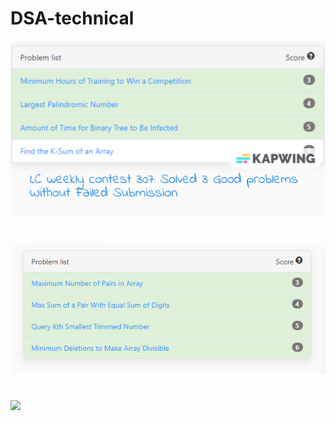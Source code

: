 # DSA-technical

![](Atcoder%20Library%20practice%20contest/Screenshots/LC307.PNG)
#
![](Atcoder%20Library%20practice%20contest/Screenshots/Leetcode.PNG)
#
![](Atcoder%20Library%20practice%20contest/Screenshots/4🌟.PNG)
